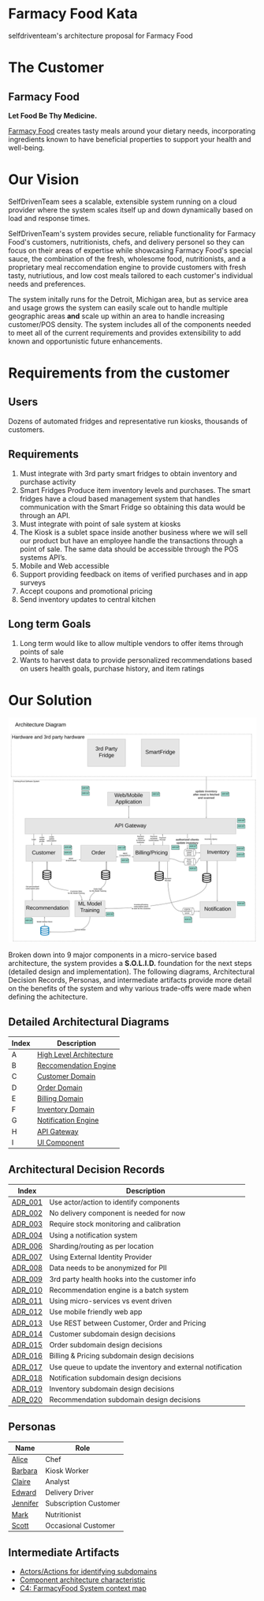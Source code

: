 # Farmacy Food Kata

selfdriventeam's architecture proposal for Farmacy Food

# The Customer
## Farmacy Food
**Let Food Be Thy Medicine.**

[Farmacy Food](https://www.farmacyfood.com/) creates tasty meals around your dietary needs, incorporating ingredients known to have beneficial properties to support your health and well-being.

# Our Vision

SelfDrivenTeam sees a scalable, extensible system running on a cloud provider where the system scales itself up and down dynamically based on load and response times.

SelfDrivenTeam's system provides secure, reliable functionality for Farmacy Food's customers, nutritionists, chefs, and delivery personel so they can focus on their areas of expertise while showcasing Farmacy Food's special sauce, the combination of the fresh, wholesome food, nutritionists, and a proprietary meal reccomendation engine to provide customers with fresh tasty, nutriutious, and low cost meals tailored to each customer's individual needs and preferences.

The system initally runs for the Detroit, Michigan area, but as service area and usage grows the system can easily scale out to handle multiple geographic areas **and** scale up within an area to handle increasing customer/POS density. The system includes all of the components needed to meet all of the current requirements and provides extensibility to add known and opportunistic future enhancements.

# Requirements from the customer
## Users
Dozens of automated fridges and representative run kiosks, thousands of customers.

## Requirements
1) Must integrate with 3rd party smart fridges to obtain inventory and purchase activity
1) Smart Fridges Produce item inventory levels and purchases. The smart fridges have a cloud based management system that handles communication with the Smart Fridge so obtaining this data would be through an API.
1) Must integrate with point of sale system at kiosks
1) The Kiosk is a sublet space inside another business where we will sell our product but have an employee handle the transactions through a point of sale. The same data should be accessible through the POS systems API’s.
1) Mobile and Web accessible
1) Support providing feedback on items of verified purchases and in app surveys
1) Accept coupons and promotional pricing
1) Send inventory updates to central kitchen

## Long term Goals
1) Long term would like to allow multiple vendors to offer items through points of sale
1) Wants to harvest data to provide personalized recommendations based on users health goals, purchase history, and item ratings

# Our Solution

![High Level Architecture](doc/arc/images/high_level.svg) 

Broken down into 9 major components in a micro-service based architecture, the system provides a **S.O.L.I.D.** foundation for the next steps (detailed design and implementation). The following diagrams, Architectural Decision Records, Personas, and intermediate artifacts provide more detail on the benefits of the system and why various trade-offs were made when defining the achitecture.

## Detailed Architectural Diagrams

| Index | Description |
|-------|-------------|
| A | [High Level Architecture](doc/arc/images/high_level.svg) |
| B | [Reccomendation Engine](doc/arc/images/recommendation.svg) |
| C | [Customer Domain](doc/arc/images/custom_subdomain.svg) |
| D | [Order Domain](doc/arc/images/order_subdomain.svg) |
| E | [Billing Domain](doc/arc/images/pricing_subdomain.svg) |
| F | [Inventory Domain](doc/arc/images/inventory_subdomain.svg) |
| G | [Notification Engine](doc/arc/images/notification_subdomain.svg) |
| H | [API Gateway](doc/arc/images/api_gateway.svg) |
| I | [UI Component](doc/arc/images/ui_component.svg) |

## Architectural Decision Records

| Index | Description |
|-------|-------------|
| [ADR_001](doc/arc/adr_001.md) | Use actor/action to identify components |
| [ADR_002](doc/arc/adr_002.md) | No delivery component is needed for now |
| [ADR_003](doc/arc/adr_003.md) | Require stock monitoring and calibration |
| [ADR_004](doc/arc/adr_004.md) | Using a notification system |
| [ADR_006](doc/arc/adr_006.md) | Sharding/routing as per location |
| [ADR_007](doc/arc/adr_007.md) | Using External Identity Provider |
| [ADR_008](doc/arc/adr_008.md) | Data needs to be anonymized for PII |
| [ADR_009](doc/arc/adr_009.md) | 3rd party health hooks into the customer info |
| [ADR_010](doc/arc/adr_010.md) | Recommendation engine is a batch system |
| [ADR_011](doc/arc/adr_011.md) | Using micro-services vs event driven |
| [ADR_012](doc/arc/adr_012.md) | Use mobile friendly web app |
| [ADR_013](doc/arc/adr_013.md) | Use REST between Customer, Order and Pricing |
| [ADR_014](doc/arc/adr_014.md) | Customer subdomain design decisions|
| [ADR_015](doc/arc/adr_015.md) | Order subdomain design decisions|
| [ADR_016](doc/arc/adr_016.md) | Billing & Pricing subdomain design decisions|
| [ADR_017](doc/arc/adr_017.md) | Use queue to update the inventory and external notification| 
| [ADR_018](doc/arc/adr_018.md) | Notification subdomain design decisions|
| [ADR_019](doc/arc/adr_019.md) | Inventory subdomain design decisions|
| [ADR_020](doc/arc/adr_020.md) | Recommendation subdomain design decisions|




## Personas

| Name | Role |
|------|------|
| [Alice](doc/personas/alice_(chef).md) | Chef |
| [Barbara](doc/personas/barbara_(kiosk_worker).md) | Kiosk Worker |
| [Claire](doc/personas/claire_(analyst).md) | Analyst |
| [Edward](doc/personas/edward_(delivery_driver).md) | Delivery Driver |
| [Jennifer](doc/personas/jennifer_(subscriber).md) | Subscription Customer |
| [Mark](doc/personas/mark_(nutritionist).md) | Nutritionist |
| [Scott](doc/personas/scott_(eater).md) | Occasional Customer |

## Intermediate Artifacts

* [Actors/Actions for identifying subdomains](doc/artifacts/actor_actions.md)
* [Component architecture characteristic](doc/artifacts/arch_characteristic.md)
* [C4: FarmacyFood System context map](doc/arc/images/context_map.svg)
